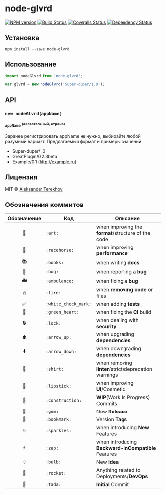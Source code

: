 # node-glvrd

[![NPM version][npm-image]][npm-url]
[![Build Status][travis-image]][travis-url]
[![Coveralls Status][coveralls-image]][coveralls-url]
[![Dependency Status][depstat-image]][depstat-url]

> 

## Установка

    npm install --save node-glvrd

## Использование

```js
import nodeGlvrd from 'node-glvrd';

var glvrd = new nodeGlvrd('Super-duper/1.0');
```

## API

### `new nodeGlvrd(appName)`

#### `appName` <sup>(обязательный, строка)</sup>

Заранее регистрировать appName не нужно, выбирайте любой разумный вариант. Предлагаемый формат и примеры значений:

* Super-duper/1.0
* GreatPlugin/0.2.3beta
* Example/0.1 (http://example.ru)

## Лицензия

MIT © [Aleksander Terekhov](http://terales.info)

## Обозначения коммитов

| Обозначение | Код | Описание |
|:---:|---|---|
| :art: | `:art:` | when improving the **format**/structure of the code |
| :racehorse: | `:racehorse:` | when improving **performance** |
| :books: | `:books:` | when writing **docs** |
| :bug: | `:bug:` | when reporting a **bug** |
| :ambulance: | `:ambulance:` | when fixing a **bug** |
| :fire: | `:fire:` | when **removing code** or files |
| :white_check_mark: | `:white_check_mark:` | when adding **tests** |
| :green_heart: | `:green_heart:` | when fixing the **CI** build |
| :lock: | `:lock:` | when dealing with **security** |
| :arrow_up: | `:arrow_up:` | when upgrading **dependencies** |
| :arrow_down: | `:arrow_down:` | when downgrading **dependencies** |
| :shirt: | `:shirt:` | when removing **linter**/strict/deprecation warnings |
| :lipstick: | `:lipstick:` | when improving **UI**/Cosmetic |
| :construction: | `:construction:` | **WIP**(Work In Progress) Commits |
| :gem: | `:gem:` | New **Release** |
| :bookmark: | `:bookmark:` | Version **Tags** |
| :sparkles: | `:sparkles:` | when introducing **New** Features |
| :zap: | `:zap:` | when introducing **Backward-InCompatible** Features |
| :bulb: | `:bulb:` | New **Idea** |
| :rocket: | `:rocket:` | Anything related to Deployments/**DevOps** |
| :tada: | `:tada:` | **Initial** Commit |


[npm-url]: https://npmjs.org/package/node-glvrd
[npm-image]: https://img.shields.io/npm/v/node-glvrd.svg?style=flat-square

[travis-url]: https://travis-ci.org/TerAleS/node-glvrd
[travis-image]: https://img.shields.io/travis/TerAleS/node-glvrd.svg?style=flat-square

[coveralls-url]: https://coveralls.io/r/TerAleS/node-glvrd
[coveralls-image]: https://img.shields.io/coveralls/TerAleS/node-glvrd.svg?style=flat-square

[depstat-url]: https://david-dm.org/TerAleS/node-glvrd
[depstat-image]: https://david-dm.org/TerAleS/node-glvrd.svg?style=flat-square
